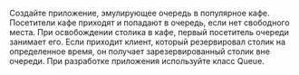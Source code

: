 Создайте приложение, эмулирующее очередь в популярное кафе. 
Посетители кафе приходят и попадают в очередь, если нет свободного места. 
При освобождении столика в кафе, первый посетитель очереди занимает его. 
Если приходит клиент, который резервировал столик на определенное время, он получает зарезервированный столик вне очереди.
При разработке приложения используйте класс Queue<T>.
